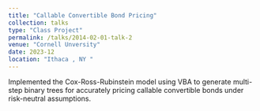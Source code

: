 ```yaml
---
title: "Callable Convertible Bond Pricing"
collection: talks
type: "Class Project"
permalink: /talks/2014-02-01-talk-2
venue: "Cornell Unversity"
date: 2023-12
location: "Ithaca , NY "
---
```


Implemented the Cox-Ross-Rubinstein model using VBA to generate multi-step binary trees for accurately pricing callable convertible bonds under risk-neutral assumptions.
